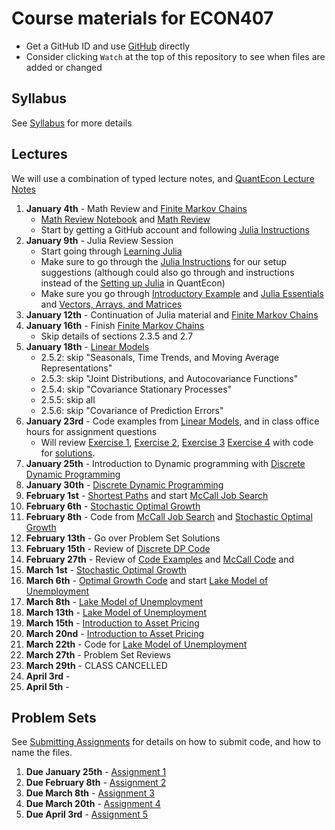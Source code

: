 # Course materials for ECON407

- Get a GitHub ID and use [GitHub](https://github.com/ubcecon/tutorials/blob/master/github.md) directly
- Consider clicking `Watch` at the top of this repository to see when files are added or changed

## Syllabus
See [Syllabus](syllabus.md) for more details

## Lectures

We will use a combination of typed lecture notes, and [QuantEcon Lecture Notes](https://lectures.quantecon.org/jl/)

1. **January 4th** - Math Review and [Finite Markov Chains](https://lectures.quantecon.org/jl/finite_markov.html)
    - [Math Review Notebook](lecture_notes/linear_algebra_review.ipynb) and [Math Review](lecture_notes/math_review.pdf)
    - Start by getting a GitHub account and following [Julia Instructions](https://github.com/econtoolkit/julia)
2. **January 9th** - Julia Review Session
    - Start going through [Learning Julia](https://lectures.quantecon.org/jl/learning_julia.html)
    - Make sure to go through the  [Julia Instructions](https://github.com/econtoolkit/julia) for our setup suggestions (although could also go through and instructions instead of the [Setting up Julia](https://lectures.quantecon.org/jl/getting_started.html) in QuantEcon)
    - Make sure you go through [Introductory Example](https://lectures.quantecon.org/jl/julia_by_example.html) and [Julia Essentials](https://lectures.quantecon.org/jl/julia_essentials.html) and [Vectors, Arrays, and Matrices](https://lectures.quantecon.org/jl/julia_arrays.html)
3. **January 12th** - Continuation of Julia material and [Finite Markov Chains](https://lectures.quantecon.org/jl/finite_markov.html)
4. **January 16th** - Finish [Finite Markov Chains](https://lectures.quantecon.org/jl/finite_markov.html)
    - Skip details of sections 2.3.5 and 2.7
5. **January 18th** - [Linear Models](https://lectures.quantecon.org/jl/linear_models.html)
    - 2.5.2: skip "Seasonals, Time Trends, and Moving Average Representations"
    - 2.5.3: skip "Joint Distributions, and Autocovariance Functions"
    - 2.5.4: skip "Covariance Stationary Processes"
    - 2.5.5: skip all
    - 2.5.6: skip "Covariance of Prediction Errors"
6. **January 23rd** - Code examples from [Linear Models](https://lectures.quantecon.org/jl/linear_models.html), and in class office hours for assignment questions
    - Will review [Exercise 1](https://lectures.quantecon.org/jl/linear_models.html#exercise-1), [Exercise 2](https://lectures.quantecon.org/jl/linear_models.html#exercise-2), [Exercise 3](https://lectures.quantecon.org/jl/linear_models.html#exercise-3) [Exercise 4](https://lectures.quantecon.org/jl/linear_models.html#exercise-4)  with code for [solutions](https://lectures.quantecon.org/jl/linear_models.html#id16).
7. **January 25th** - Introduction to Dynamic programming with [Discrete Dynamic Programming](https://lectures.quantecon.org/jl/discrete_dp.html)
8. **January 30th** - [Discrete Dynamic Programming](https://lectures.quantecon.org/jl/discrete_dp.html)
9. **February 1st** - [Shortest Paths](https://lectures.quantecon.org/jl/short_path.html) and start [McCall Job Search](https://lectures.quantecon.org/jl/mccall_model.html)
10. **February 6th** - [Stochastic Optimal Growth](https://lectures.quantecon.org/jl/optgrowth.html)
11. **February 8th** - Code from [McCall Job Search](https://lectures.quantecon.org/jl/mccall_model.html) and [Stochastic Optimal Growth](https://lectures.quantecon.org/jl/optgrowth.html)
12. **February 13th** - Go over Problem Set Solutions
13. **February 15th** - Review of [Discrete DP Code](notebooks/discrete_dp.ipynb)
14. **February 27th** - Review of [Code Examples](notebooks/code_examples.ipynb) and [McCall Code](notebooks/mccall_model.ipynb) and
15. **March 1st** - [Stochastic Optimal Growth](https://lectures.quantecon.org/jl/optgrowth.html)
16. **March 6th** - [Optimal Growth Code](notebooks/optgrowth.ipynb) and start [Lake Model of Unemployment](https://lectures.quantecon.org/jl/lake_model.html)
17. **March 8th** - [Lake Model of Unemployment](https://lectures.quantecon.org/jl/lake_model.html)
18. **March 13th** - [Lake Model of Unemployment](https://lectures.quantecon.org/jl/lake_model.html)
19. **March 15th** - [Introduction to Asset Pricing](https://lectures.quantecon.org/jl/markov_asset.html)
20. **March 20nd** - [Introduction to Asset Pricing](https://lectures.quantecon.org/jl/markov_asset.html)
21. **March 22th** - Code for [Lake Model of Unemployment](https://lectures.quantecon.org/jl/lake_model.html)
22. **March 27th** - Problem Set Reviews
23. **March 29th** - CLASS CANCELLED
24. **April 3rd** - 
25. **April 5th** -  

## Problem Sets
See [Submitting Assignments](https://github.com/ubcecon/tutorials/blob/master/submitting_code.md) for details on how to submit code, and how to name the files.
1. **Due January 25th** - [Assignment 1](/problem_sets/assignment_1.pdf)
2. **Due February 8th** - [Assignment 2](/problem_sets/assignment_2.pdf)
3. **Due March 8th** - [Assignment 3](/problem_sets/assignment_3.pdf)
4. **Due March 20th** - [Assignment 4](/problem_sets/assignment_4.pdf)
5. **Due April 3rd** - [Assignment 5](/problem_sets/assignment_5.pdf)
